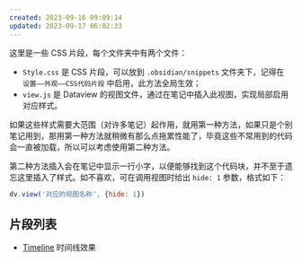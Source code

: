 ```yaml
---
created: 2023-09-16 09:09:14
updated: 2023-09-17 06:02:33
---
```


这里是一些 CSS 片段，每个文件夹中有两个文件：

- `Style.css` 是 CSS 片段，可以放到 `.obsidian/snippets` 文件夹下，记得在 `设置——外观——CSS代码片段` 中启用，此方法全局生效；
- `view.js` 是 Dataview 的视图文件，通过在笔记中插入此视图，实现局部启用对应样式。

如果这些样式需要大范围（对许多笔记）起作用，就用第一种方法，如果只是个别笔记用到，那用第一种方法就稍微有那么点拖累性能了，毕竟这些不常用到的代码会一直被加载，所以可以考虑使用第二种方法。

第二种方法插入会在笔记中显示一行小字，以便能够找到这个代码块，并不至于遗忘这里插入了样式。如不喜欢，可在调用视图时给出 `hide: 1` 参数，格式如下：

```js
dv.view('对应的视图名称', {hide: 1})
```

## 片段列表

- [Timeline](Timeline/) 时间线效果
